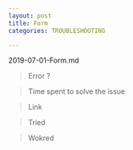 ```yaml
---
layout: post
title: Form
categories: TROUBLESHOOTING

---
```


2019-07-01-Form.md


> Error ?




> Time spent to solve the issue




> Link




> Tried




> Wokred 
